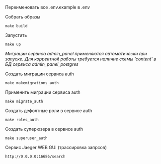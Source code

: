 Переименовать все .env.example в .env

Собрать образы
```shell
make build
```

Запустить
```shell
make up
```

_Миграции сервиса admin_panel применяются автоматически при запуске.
Для корректной работы требуется наличие схемы 'content' в БД сервиса admin_panel_postgres_


Создать миграции сервиса auth
```shell
make makemigrations_auth
```

Применить миграции сервиса auth
```shell
make migrate_auth
```

Создать дефолтные роли в сервисе auth
```shell
make roles_auth
```

Создать суперюзера в сервисе auth
```shell
make superuser_auth
```


Сервис Jaeger WEB GUI (трассировка запрсов)
```
http://0.0.0.0:16686/search
```